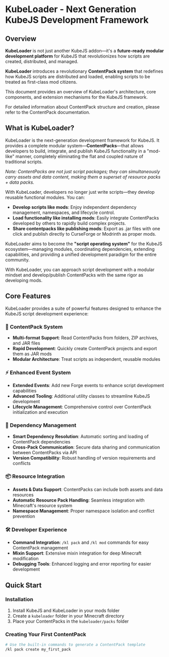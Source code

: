 # KubeLoader - Next Generation KubeJS Development Framework

## Overview

**KubeLoader** is not just another KubeJS addon—it's a **future-ready modular development platform** for KubeJS that revolutionizes how scripts are created, distributed, and managed.

**KubeLoader** introduces a revolutionary **ContentPack system** that redefines how KubeJS scripts are distributed and loaded, enabling scripts to be treated as first-class mod citizens.

This document provides an overview of KubeLoader's architecture, core components, and extension mechanisms for the KubeJS framework.

For detailed information about ContentPack structure and creation, please refer to the ContentPack documentation.

## What is KubeLoader?

KubeLoader is the next-generation development framework for KubeJS. It provides a complete modular system—**ContentPacks**—that allows developers to build, integrate, and publish KubeJS functionality in a "mod-like" manner, completely eliminating the flat and coupled nature of traditional scripts.

*Note: ContentPacks are not just script packages; they can simultaneously carry assets and data content, making them a superset of resource packs + data packs.*

With KubeLoader, developers no longer just write scripts—they develop reusable functional modules. You can:

* **Develop scripts like mods**: Enjoy independent dependency management, namespaces, and lifecycle control.
* **Load functionality like installing mods**: Easily integrate ContentPacks developed by others to rapidly build complex projects.
* **Share contentpacks like publishing mods**: Export as .jar files with one click and publish directly to CurseForge or Modrinth as proper mods.

KubeLoader aims to become the **"script operating system"** for the KubeJS ecosystem—managing modules, coordinating dependencies, extending capabilities, and providing a unified development paradigm for the entire community.

With KubeLoader, you can approach script development with a modular mindset and develop/publish ContentPacks with the same rigor as developing mods.

## Core Features

KubeLoader provides a suite of powerful features designed to enhance the KubeJS script development experience:

### 🚀 **ContentPack System**
- **Multi-format Support**: Read ContentPacks from folders, ZIP archives, and JAR files
- **Rapid Development**: Quickly create ContentPack projects and export them as JAR mods
- **Modular Architecture**: Treat scripts as independent, reusable modules

### ⚡ **Enhanced Event System**
- **Extended Events**: Add new Forge events to enhance script development capabilities
- **Advanced Tooling**: Additional utility classes to streamline KubeJS development
- **Lifecycle Management**: Comprehensive control over ContentPack initialization and execution

### 🔗 **Dependency Management**
- **Smart Dependency Resolution**: Automatic sorting and loading of ContentPack dependencies
- **Cross-Pack Communication**: Secure data sharing and communication between ContentPacks via API
- **Version Compatibility**: Robust handling of version requirements and conflicts

### 📦 **Resource Integration**
- **Assets & Data Support**: ContentPacks can include both assets and data resources
- **Automatic Resource Pack Handling**: Seamless integration with Minecraft's resource system
- **Namespace Management**: Proper namespace isolation and conflict prevention

### 🛠️ **Developer Experience**
- **Command Integration**: `/kl pack` and `/kl mod` commands for easy ContentPack management
- **Mixin Support**: Extensive mixin integration for deep Minecraft modification
- **Debugging Tools**: Enhanced logging and error reporting for easier development

## Quick Start

### Installation
1. Install KubeJS and KubeLoader in your mods folder
2. Create a `kubeloader` folder in your Minecraft directory
3. Place your ContentPacks in the `kubeloader/packs` folder

### Creating Your First ContentPack
```bash
# Use the built-in commands to generate a ContentPack template
/kl pack create my_first_pack
